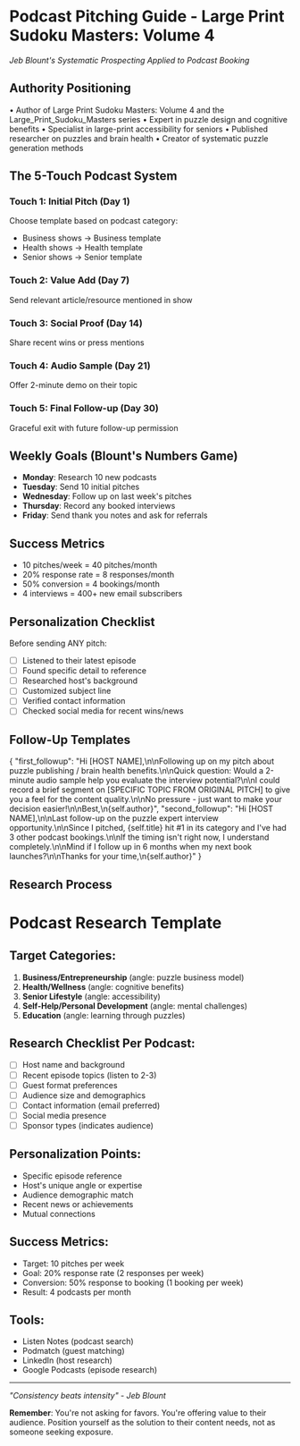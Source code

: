 # Podcast Pitching Guide - Large Print Sudoku Masters: Volume 4
*Jeb Blount's Systematic Prospecting Applied to Podcast Booking*

## Authority Positioning
• Author of Large Print Sudoku Masters: Volume 4 and the Large_Print_Sudoku_Masters series
• Expert in puzzle design and cognitive benefits
• Specialist in large-print accessibility for seniors
• Published researcher on puzzles and brain health
• Creator of systematic puzzle generation methods

## The 5-Touch Podcast System

### Touch 1: Initial Pitch (Day 1)
Choose template based on podcast category:
- Business shows → Business template
- Health shows → Health template
- Senior shows → Senior template

### Touch 2: Value Add (Day 7)
Send relevant article/resource mentioned in show

### Touch 3: Social Proof (Day 14)
Share recent wins or press mentions

### Touch 4: Audio Sample (Day 21)
Offer 2-minute demo on their topic

### Touch 5: Final Follow-up (Day 30)
Graceful exit with future follow-up permission

## Weekly Goals (Blount's Numbers Game)
- **Monday**: Research 10 new podcasts
- **Tuesday**: Send 10 initial pitches
- **Wednesday**: Follow up on last week's pitches
- **Thursday**: Record any booked interviews
- **Friday**: Send thank you notes and ask for referrals

## Success Metrics
- 10 pitches/week = 40 pitches/month
- 20% response rate = 8 responses/month
- 50% conversion = 4 bookings/month
- 4 interviews = 400+ new email subscribers

## Personalization Checklist
Before sending ANY pitch:
- [ ] Listened to their latest episode
- [ ] Found specific detail to reference
- [ ] Researched host's background
- [ ] Customized subject line
- [ ] Verified contact information
- [ ] Checked social media for recent wins/news

## Follow-Up Templates
{
  "first_followup": "Hi [HOST NAME],\n\nFollowing up on my pitch about puzzle publishing / brain health benefits.\n\nQuick question: Would a 2-minute audio sample help you evaluate the interview potential?\n\nI could record a brief segment on [SPECIFIC TOPIC FROM ORIGINAL PITCH] to give you a feel for the content quality.\n\nNo pressure - just want to make your decision easier!\n\nBest,\n{self.author}",
  "second_followup": "Hi [HOST NAME],\n\nLast follow-up on the puzzle expert interview opportunity.\n\nSince I pitched, {self.title} hit #1 in its category and I've had 3 other podcast bookings.\n\nIf the timing isn't right now, I understand completely.\n\nMind if I follow up in 6 months when my next book launches?\n\nThanks for your time,\n{self.author}"
}

## Research Process
# Podcast Research Template

## Target Categories:
1. **Business/Entrepreneurship** (angle: puzzle business model)
2. **Health/Wellness** (angle: cognitive benefits)
3. **Senior Lifestyle** (angle: accessibility)
4. **Self-Help/Personal Development** (angle: mental challenges)
5. **Education** (angle: learning through puzzles)

## Research Checklist Per Podcast:
- [ ] Host name and background
- [ ] Recent episode topics (listen to 2-3)
- [ ] Guest format preferences
- [ ] Audience size and demographics
- [ ] Contact information (email preferred)
- [ ] Social media presence
- [ ] Sponsor types (indicates audience)

## Personalization Points:
- Specific episode reference
- Host's unique angle or expertise
- Audience demographic match
- Recent news or achievements
- Mutual connections

## Success Metrics:
- Target: 10 pitches per week
- Goal: 20% response rate (2 responses per week)
- Conversion: 50% response to booking (1 booking per week)
- Result: 4 podcasts per month

## Tools:
- Listen Notes (podcast search)
- Podmatch (guest matching)
- LinkedIn (host research)
- Google Podcasts (episode research)


---
*"Consistency beats intensity" - Jeb Blount*

**Remember**: You're not asking for favors. You're offering value to their audience. Position yourself as the solution to their content needs, not as someone seeking exposure.
